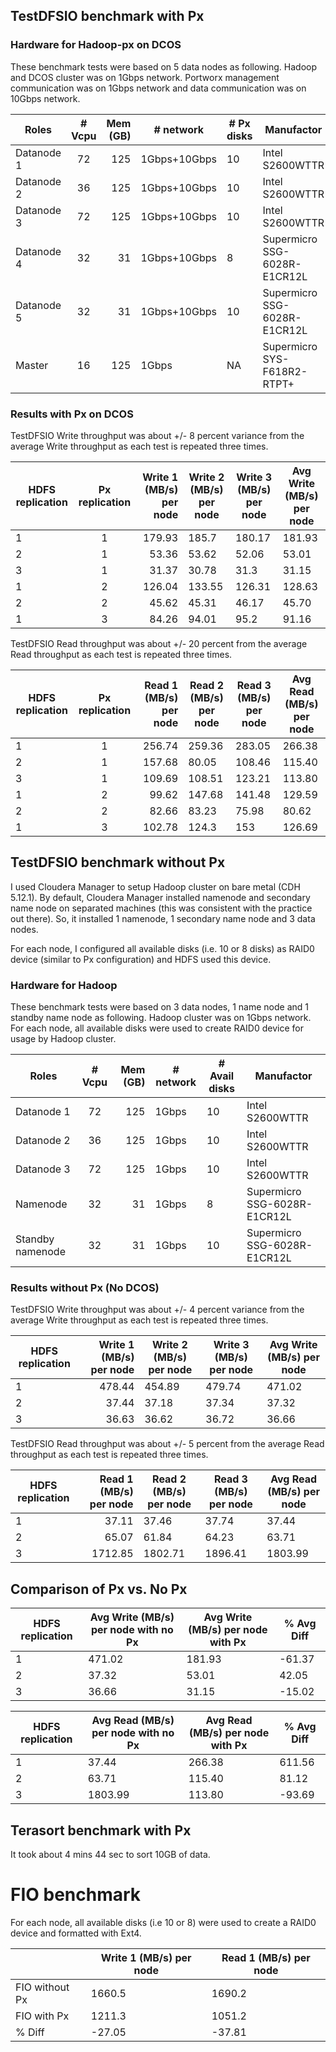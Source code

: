 ## TestDFSIO benchmark with Px
### Hardware for Hadoop-px on DCOS
These benchmark tests were based on 5 data nodes as following. 
Hadoop and DCOS cluster was on 1Gbps network. Portworx management communication was on 1Gbps network and data communication was on 10Gbps network.

| Roles        | # Vcpu          | Mem (GB)  |# network    | # Px disks | Manufactor |
| ------------- |:-------------:| ----------:|-------------|------------|------------|
| Datanode 1    | 72            | 125        | 1Gbps+10Gbps|10         | Intel S2600WTTR |
| Datanode 2    | 36            | 125        | 1Gbps+10Gbps|10         | Intel S2600WTTR |
| Datanode 3    | 72            | 125        | 1Gbps+10Gbps|10         | Intel S2600WTTR |
| Datanode 4    | 32            | 31         | 1Gbps+10Gbps|8          | Supermicro SSG-6028R-E1CR12L  |
| Datanode 5    | 32            | 31         | 1Gbps+10Gbps|10         | Supermicro SSG-6028R-E1CR12L  |
| Master        | 16            | 125        | 1Gbps       |NA         | Supermicro SYS-F618R2-RTPT+  |

### Results with Px on DCOS
TestDFSIO Write throughput was about +/- 8 percent variance from the average Write throughput as each test is repeated three times.

| HDFS replication| Px replication| Write 1 (MB/s) per node| Write 2 (MB/s) per node| Write 3 (MB/s) per node |Avg Write (MB/s) per node|
| -------------   |:-------------:| ----------------------:|------------------------|-------------------------|-------------------------|
|  1              | 1             | 179.93                 |	185.7                 |	180.17	                | 181.93   | 
|2	              |1	            | 53.36                  |	53.62                 |	52.06                   |	53.01 |
|3	              |1	            |31.37                   |	30.78                 |	31.3	                  |31.15  |
|1                |	2	            |126.04                  |	133.55                |	126.31                  |	128.63  |
|2	              |2	            |45.62                   |	45.31                 |	46.17	                  |45.70   |
|1	              |3	            |84.26                   |	94.01                 |	95.2                    |	91.16  |

TestDFSIO Read throughput was about +/- 20 percent from the average Read throughput as each test is repeated three times.

| HDFS replication| Px replication| Read 1 (MB/s) per node| Read 2 (MB/s) per node| Read 3 (MB/s) per node |Avg Read (MB/s) per node|
|-------------    |:-------------:|---------------------:|-----------------------|------------------------|-------------------------|
|1	              |1	            |256.74	                |259.36                 |	283.05                 |	266.38  |
|2	              |1	            |157.68                 |	80.05	                | 108.46                 |	115.40  |
|3	              |1              |	109.69                |	108.51                |	123.21                 |	113.80  |
|1	              |2	            |99.62                  |	147.68                |	141.48                 |	129.59  |
|2	              |2	            |82.66                  |	83.23                 |	75.98	                 |80.62            |
|1	              |3	            |102.78               	|124.3	                |153	                   |126.69  |

## TestDFSIO benchmark without Px
I used Cloudera Manager to setup Hadoop cluster on bare metal (CDH 5.12.1). By default, Cloudera Manager installed namenode and secondary name node on separated machines (this was consistent with the practice out there). So, it installed 1 namenode, 1 secondary name node and 3 data nodes.

For each node, I configured all available disks (i.e. 10 or 8 disks) as RAID0 device (similar to Px configuration) and HDFS used this device. 

### Hardware for Hadoop
These benchmark tests were based on 3 data nodes, 1 name node and 1 standby name node as following. 
Hadoop cluster was on 1Gbps network. For each node, all available disks were used to create RAID0 device for usage by Hadoop cluster. 

| Roles        | # Vcpu          | Mem (GB)  |# network    | # Avail disks | Manufactor |
| ------------- |:-------------:| ----------:|-------------|------------|------------|
| Datanode 1    | 72            | 125        | 1Gbps|10         | Intel S2600WTTR |
| Datanode 2    | 36            | 125        | 1Gbps|10         | Intel S2600WTTR |
| Datanode 3    | 72            | 125        | 1Gbps|10         | Intel S2600WTTR |
| Namenode      | 32            | 31         | 1Gbps|8          | Supermicro SSG-6028R-E1CR12L  |
| Standby namenode    | 32      | 31         | 1Gbps|10         | Supermicro SSG-6028R-E1CR12L  |

### Results without Px (No DCOS)
TestDFSIO Write throughput was about +/- 4 percent variance from the average Write throughput as each test is repeated three times.

| HDFS replication| Write 1 (MB/s) per node| Write 2 (MB/s) per node| Write 3 (MB/s) per node |Avg Write (MB/s) per node|
| -------------   |-----------------------:|------------------------|-------------------------|-------------------------|
|1                |478.44	                 |454.89	                |479.74	                  |471.02   | 
|2	              | 37.44                  |	37.18	                |37.34	                  |37.32 |
|3	              | 36.63	                 |36.62                   |	36.72                   |	36.66|

TestDFSIO Read throughput was about +/- 5 percent from the average Read throughput as each test is repeated three times.

| HDFS replication| Read 1 (MB/s) per node | Read 2 (MB/s) per node | Read 3 (MB/s) per node  |Avg Read (MB/s) per node|
| -------------   |-----------------------:|------------------------|-------------------------|-------------------------|
|1                | 37.11	                 |37.46                   |	37.74                   |	37.44| 
|2	              | 65.07                  |	61.84                 |	64.23                   |	63.71 |
|3	              | 1712.85	               |1802.71                 |	1896.41                 |	1803.99|

## Comparison of Px vs. No Px
| HDFS replication| Avg Write (MB/s) per node with no Px|  Avg Write (MB/s) per node with Px | % Avg Diff  |
| -------------   |--------------------------------------|-----------------------------------|---------    |
|1                | 471.02                               | 181.93                            |-61.37       |
|2	              | 37.32                                | 53.01                             |42.05        |
|3	              | 36.66                                | 31.15                             |-15.02       |


| HDFS replication| Avg Read (MB/s) per node with no Px  |  Avg Read (MB/s) per node with Px | % Avg Diff  |
| -------------   |--------------------------------------|-----------------------------------|---------    |
|1                |  37.44                               |266.38                             |611.56       |
|2	              |  63.71                               | 115.40                            |81.12        |
|3	              |  1803.99                             | 113.80                            |-93.69       |

## Terasort benchmark with Px
It took about 4 mins 44 sec to sort 10GB of data.

# FIO benchmark
For each node, all available disks (i.e 10 or 8) were used to create a RAID0 device and formatted with Ext4.

|                 |Write 1 (MB/s) per node |	Read 1 (MB/s) per node |
|-----------------|------------------------|-------------------------|
|FIO without Px   |1660.5	                 |1690.2   |
|FIO with Px      |1211.3                  |	1051.2  |
|% Diff	          |-27.05	                 |-37.81    |
